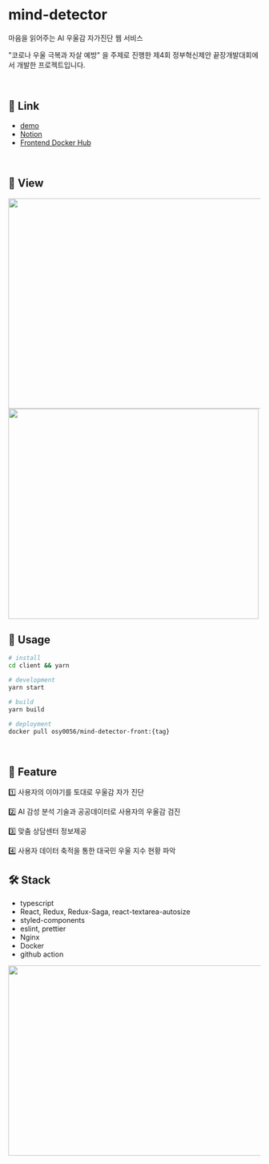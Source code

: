 # mind-detector

마음을 읽어주는 AI 우울감 자가진단 웹 서비스

"코로나 우울 극복과 자살 예방" 을 주제로 진행한 제4회 정부혁신제안 끝장개발대회에서 개발한 프로젝트입니다.

<br />

## 🧷 Link

* [demo](http://101.101.217.17)
* [Notion](https://www.notion.so/00data/c8524cefac7f4d13ab4d40d43dcde7e5?v=7599432407d54dd48f1f75754dd74146)
* [Frontend Docker Hub](https://hub.docker.com/repository/docker/osy0056/mind-detect)

<br />

## 👀 View

<img src ="https://user-images.githubusercontent.com/46865281/104859440-bf8b9980-5968-11eb-84c9-09c3c2ffe5bf.png" width="650px" height="420px">

<img src ="https://user-images.githubusercontent.com/46865281/104859536-72f48e00-5969-11eb-87a3-8a9dc6045dc0.png" width="500px" height="420px">

<br >

## 🎒 Usage


```bash
# install
cd client && yarn

# development
yarn start

# build
yarn build

# deployment
docker pull osy0056/mind-detector-front:{tag}
```

<br />

## 🚀 Feature

1️⃣ 사용자의 이야기를 토대로 우울감 자가 진단

2️⃣ AI 감성 분석 기술과 공공데이터로 사용자의 우울감 검진

3️⃣ 맞춤 상담센터 정보제공

4️⃣ 사용자 데이터 축적을 통한 대국민 우울 지수 현황 파악
<br />

## 🛠️ Stack

- typescript
- React, Redux, Redux-Saga, react-textarea-autosize
- styled-components
- eslint, prettier
- Nginx
- Docker
- github action

<img src ="https://user-images.githubusercontent.com/46865281/104859574-c36beb80-5969-11eb-8128-27feffc89f62.png" width="650px" height="380px">

